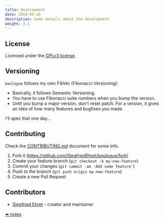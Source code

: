```yaml
---
title: Development
date: 2019-05-25
description: Some details about the development
weight: 3.1
---
```


## License

Licensed under the [GPLv3 license](https://github.com/SiegfriedEhret/beulogue/blob/master/LICENSE).

## Versioning

`beulogue` follows my own FibVer (Fibonacci Versioning):

- Basically, it follows Semantic Versioning.
- You have to use Fibonacci suite numbers when you bump the version.
- Until you bump a major version, don't reset patch. For a version, it gives an idea of how many features and bugfixes you made.

I'll spec that one day...

## Contributing

Check the [CONTRIBUTING.md](https://github.com/SiegfriedEhret/beulogue/blob/master/CONTRIBUTING.md) document for some info.

1. Fork it (https://github.com/SiegfriedEhret/beulogue/fork)
2. Create your feature branch (`git checkout -b my-new-feature`)
3. Commit your changes (`git commit -am 'Add some feature'`)
4. Push to the branch (`git push origin my-new-feature`)
5. Create a new Pull Request

## Contributors

- [Siegfried Ehret](https://github.com/SiegfriedEhret) - creator and maintainer

[⬅️ notes](/en/other/notes.html)
